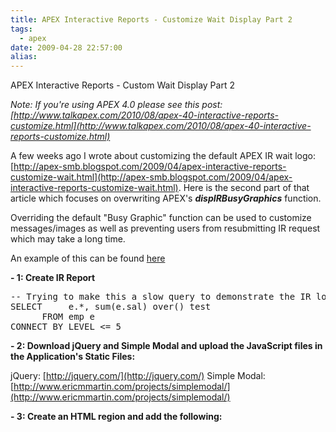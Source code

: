 ```yaml
---
title: APEX Interactive Reports - Customize Wait Display Part 2
tags:
  - apex
date: 2009-04-28 22:57:00
alias:
---
```


APEX Interactive Reports - Custom Wait Display Part 2

<span style="font-style:italic;">Note: If you're using APEX 4.0 please see this post: [http://www.talkapex.com/2010/08/apex-40-interactive-reports-customize.html](http://www.talkapex.com/2010/08/apex-40-interactive-reports-customize.html)</span>

A few weeks ago I wrote about customizing the default APEX IR wait logo: [http://apex-smb.blogspot.com/2009/04/apex-interactive-reports-customize-wait.html](http://apex-smb.blogspot.com/2009/04/apex-interactive-reports-customize-wait.html). Here is the second part of that article which focuses on overwriting APEX's  <span style="font-style:italic; font-weight:bold;">dispIRBusyGraphics</span> function.

Overriding the default "Busy Graphic" function can be used to customize messages/images as well as preventing users from resubmitting IR request which may take a long time.

An example of this can be found [here](http://apex.oracle.com/pls/otn/f?p=20195:1400)

<span style="font-weight:bold;">- 1: Create IR Report</span>

<pre class="brush: sql">
-- Trying to make this a slow query to demonstrate the IR loader
SELECT     e.*, sum(e.sal) over() test
      FROM emp e
CONNECT BY LEVEL <= 5
</pre>

<span style="font-weight:bold;">- 2: Download jQuery and Simple Modal and upload the JavaScript files in the Application's Static Files:</span>

jQuery: [http://jquery.com/](http://jquery.com/)
Simple Modal: [http://www.ericmmartin.com/projects/simplemodal/](http://www.ericmmartin.com/projects/simplemodal/)

<span style="font-weight:bold;">- 3: Create an HTML region and add the following:</span>

<pre class="brush: html">
<script src="#APP_IMAGES#jquery-1.3.2.min.js" type="text/javascript"></script>
<script src="#APP_IMAGES#jquery.simplemodal-1.2.3.js" type="text/javascript"></script>
<script type="text/javascript">
/**
 * @param pRegionStaticId ID of region to set to modal
 * @param pOptions Options for modal Screen. See: http://www.ericmmartin.com/projects/simplemodal/#options for more info
 */
goModal=function(pRegionStaticId, pOptions){
  var vDefaults = {persist: true, overlayCss: {backgroundColor: '#606060'}}; // Note: It's important that you leave the persist = true otherwise items values will be cleared

  pOptions = jQuery.extend(true,vDefaults, pOptions);

  // To maintain order of APEX items (see forum posting above
  $('#' + pRegionStaticId).wrap('<div></div>');

  // Make sure the region is visible
  $('#' + pRegionStaticId).show();

  // Open Modal Screen
  $('#' + pRegionStaticId).modal(pOptions);  
}// goModal

/**
 * Closes the modal screen
 */
modalClose=function(){
  $.modal.close();
}// modalClose

// OnLoad tasks
$(document).ready(function(){
  // Only apply if IR are present for page
  if ($('.apexir_WORKSHEET_DATA').length > 0) {
    // See apex_ns_3_1.js for _BusyGraphic
    function dispIRBusyGraphics(pState){
      if(pState == 1){
        // Here apexir_LOADER is the object ID. You can use your own region if you wanted to etc...
     goModal('apexir_LOADER', {position:['30%',]});
    }
    else{
          modalClose();
      }
    return;
    }// dispIRBusyGraphics

    function updateIRJS(){
     // This time out is required since after the report is refreshed via AJAX, need to reattach the l_LastFunction command
     setTimeout(
       function(){
        gReport._BusyGraphic = function(pState){dispIRBusyGraphics(pState);};
       },
       1000
      );
    }

    gReport = new apex.worksheet.ws('');
    gReport.l_LastFunction = function(){dispIRColGroups();}
    // Need to put timeout since not registering on initialization
    setTimeout(function(){gReport._BusyGraphic = function(pState){dispIRBusyGraphics(pState);};},500);
    updateIRJS();
  } //If IR exist
});
</script>

</pre>
